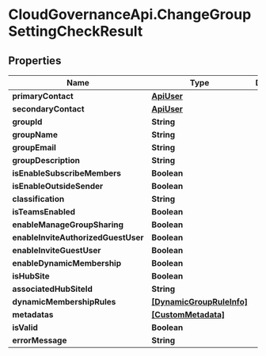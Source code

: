 # CloudGovernanceApi.ChangeGroupSettingCheckResult

## Properties

Name | Type | Description | Notes
------------ | ------------- | ------------- | -------------
**primaryContact** | [**ApiUser**](ApiUser.md) |  | [optional] 
**secondaryContact** | [**ApiUser**](ApiUser.md) |  | [optional] 
**groupId** | **String** |  | [optional] 
**groupName** | **String** |  | [optional] 
**groupEmail** | **String** |  | [optional] 
**groupDescription** | **String** |  | [optional] 
**isEnableSubscribeMembers** | **Boolean** |  | [optional] 
**isEnableOutsideSender** | **Boolean** |  | [optional] 
**classification** | **String** |  | [optional] 
**isTeamsEnabled** | **Boolean** |  | [optional] 
**enableManageGroupSharing** | **Boolean** |  | [optional] 
**enableInviteAuthorizedGuestUser** | **Boolean** |  | [optional] 
**enableInviteGuestUser** | **Boolean** |  | [optional] 
**enableDynamicMembership** | **Boolean** |  | [optional] 
**isHubSite** | **Boolean** |  | [optional] 
**associatedHubSiteId** | **String** |  | [optional] 
**dynamicMembershipRules** | [**[DynamicGroupRuleInfo]**](DynamicGroupRuleInfo.md) |  | [optional] 
**metadatas** | [**[CustomMetadata]**](CustomMetadata.md) |  | [optional] 
**isValid** | **Boolean** |  | [optional] 
**errorMessage** | **String** |  | [optional] 


